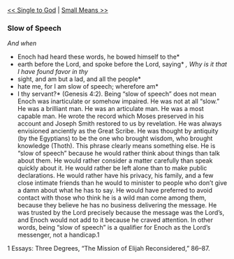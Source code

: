 [<< Single to God](Single%20to%20God.md)  |  [Small Means >>](Small%20Means.md)

### Slow of Speech

*And when*
* Enoch had heard these words, he bowed himself to the*
* earth before the Lord, and spoke before the Lord, saying*
*, Why is it that I have found favor in thy*
* sight, and am but a lad, and all the people*
* hate me, for I am slow of speech; wherefore am*
* I thy servant?* (Genesis 4:2). Being “slow of speech” does not mean Enoch was inarticulate or somehow impaired. He was not at all “slow.” He was a brilliant man. He was an articulate man. He was a most capable man. He wrote the record which Moses preserved in his account and Joseph Smith restored to us by revelation. He was always envisioned anciently as the Great Scribe. He was thought by antiquity (by the Egyptians) to be the one who brought wisdom, who brought knowledge (Thoth). This phrase clearly means something else. He is “slow of speech” because he would rather think about things than talk about them. He would rather consider a matter carefully than speak quickly about it. He would rather be left alone than to make public declarations. He would rather have his privacy, his family, and a few close intimate friends than he would to minister to people who don’t give a damn about what he has to say. He would have preferred to avoid contact with those who think he is a wild man come among them, because they believe he has no business delivering the message. He was trusted by the Lord precisely because the message was the Lord’s, and Enoch would not add to it because he craved attention. In other words, being “slow of speech” is a qualifier for Enoch as the Lord’s messenger, not a handicap.1



1 Essays: Three Degrees, “The Mission of Elijah Reconsidered,” 86–87.